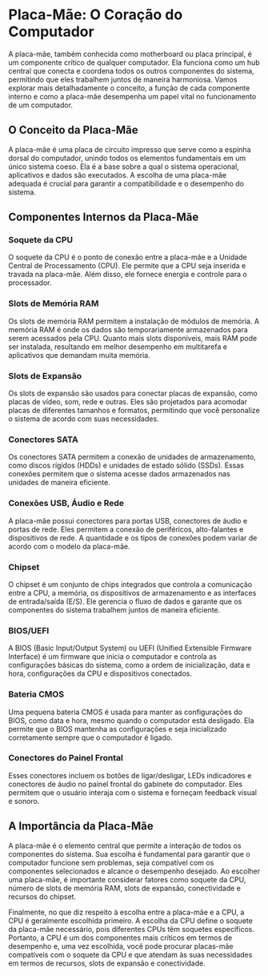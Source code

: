 # Placa-Mãe: O Coração do Computador
A placa-mãe, também conhecida como motherboard ou placa principal, é um componente crítico de qualquer computador. Ela funciona como um hub central que conecta e coordena todos os outros componentes do sistema, permitindo que eles trabalhem juntos de maneira harmoniosa. Vamos explorar mais detalhadamente o conceito, a função de cada componente interno e como a placa-mãe desempenha um papel vital no funcionamento de um computador.

## O Conceito da Placa-Mãe

A placa-mãe é uma placa de circuito impresso que serve como a espinha dorsal do computador, unindo todos os elementos fundamentais em um único sistema coeso. Ela é a base sobre a qual o sistema operacional, aplicativos e dados são executados. A escolha de uma placa-mãe adequada é crucial para garantir a compatibilidade e o desempenho do sistema.

## Componentes Internos da Placa-Mãe

### Soquete da CPU

O soquete da CPU é o ponto de conexão entre a placa-mãe e a Unidade Central de Processamento (CPU). Ele permite que a CPU seja inserida e travada na placa-mãe. Além disso, ele fornece energia e controle para o processador.

### Slots de Memória RAM

Os slots de memória RAM permitem a instalação de módulos de memória. A memória RAM é onde os dados são temporariamente armazenados para serem acessados pela CPU. Quanto mais slots disponíveis, mais RAM pode ser instalada, resultando em melhor desempenho em multitarefa e aplicativos que demandam muita memória.

### Slots de Expansão

Os slots de expansão são usados para conectar placas de expansão, como placas de vídeo, som, rede e outras. Eles são projetados para acomodar placas de diferentes tamanhos e formatos, permitindo que você personalize o sistema de acordo com suas necessidades.

### Conectores SATA

Os conectores SATA permitem a conexão de unidades de armazenamento, como discos rígidos (HDDs) e unidades de estado sólido (SSDs). Essas conexões permitem que o sistema acesse dados armazenados nas unidades de maneira eficiente.

### Conexões USB, Áudio e Rede

A placa-mãe possui conectores para portas USB, conectores de áudio e portas de rede. Eles permitem a conexão de periféricos, alto-falantes e dispositivos de rede. A quantidade e os tipos de conexões podem variar de acordo com o modelo da placa-mãe.

### Chipset

O chipset é um conjunto de chips integrados que controla a comunicação entre a CPU, a memória, os dispositivos de armazenamento e as interfaces de entrada/saída (E/S). Ele gerencia o fluxo de dados e garante que os componentes do sistema trabalhem juntos de maneira eficiente.

### BIOS/UEFI

A BIOS (Basic Input/Output System) ou UEFI (Unified Extensible Firmware Interface) é um firmware que inicia o computador e controla as configurações básicas do sistema, como a ordem de inicialização, data e hora, configurações da CPU e dispositivos conectados.

### Bateria CMOS

Uma pequena bateria CMOS é usada para manter as configurações do BIOS, como data e hora, mesmo quando o computador está desligado. Ela permite que o BIOS mantenha as configurações e seja inicializado corretamente sempre que o computador é ligado.

### Conectores do Painel Frontal

Esses conectores incluem os botões de ligar/desligar, LEDs indicadores e conectores de áudio no painel frontal do gabinete do computador. Eles permitem que o usuário interaja com o sistema e forneçam feedback visual e sonoro.

## A Importância da Placa-Mãe

A placa-mãe é o elemento central que permite a interação de todos os componentes do sistema. Sua escolha é fundamental para garantir que o computador funcione sem problemas, seja compatível com os componentes selecionados e alcance o desempenho desejado. Ao escolher uma placa-mãe, é importante considerar fatores como soquete da CPU, número de slots de memória RAM, slots de expansão, conectividade e recursos do chipset.

Finalmente, no que diz respeito à escolha entre a placa-mãe e a CPU, a CPU é geralmente escolhida primeiro. A escolha da CPU define o soquete da placa-mãe necessário, pois diferentes CPUs têm soquetes específicos. Portanto, a CPU é um dos componentes mais críticos em termos de desempenho e, uma vez escolhida, você pode procurar placas-mãe compatíveis com o soquete da CPU e que atendam às suas necessidades em termos de recursos, slots de expansão e conectividade.
